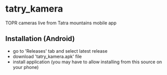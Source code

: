 # tatry_kamera

TOPR cameras live from Tatra mountains mobile app

## Installation (Android)

- go to 'Releases' tab and select latest release
- download 'tatry_kamera.apk' file
- install application (you may have to allow installing from this source on your phone)
